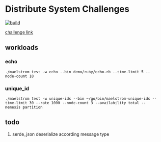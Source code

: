 # Distribute System Challenges

[![build](https://github.com/redsnow1992/dist-sys-rs/actions/workflows/build.yml/badge.svg)](https://github.com/redsnow1992/dist-sys-rs/actions/workflows/build.yml)

[challenge link](https://fly.io/dist-sys/)

## workloads

### echo
```
./maelstrom test -w echo --bin demo/ruby/echo.rb --time-limit 5 --node-count 10
```


### unique_id
```
./maelstrom test -w unique-ids --bin ~/go/bin/maelstrom-unique-ids --time-limit 30 --rate 1000 --node-count 3 --availability total --nemesis partition
```

## todo
1. serde_json deserialize according message type
